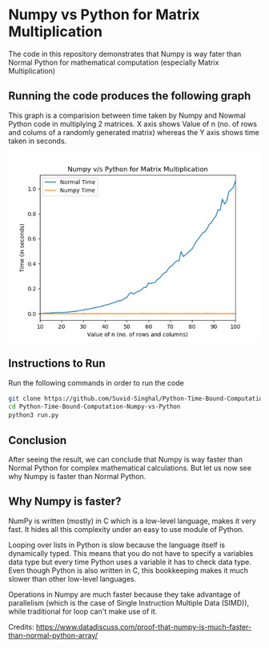 # Numpy vs Python for Matrix Multiplication
The code in this repository demonstrates that Numpy is way fater than Normal Python for mathematical computation (especially Matrix Multiplication)
## Running the code produces the following graph
This graph is a comparision between time taken by Numpy and Nowmal Python code in multiplying 2 matrices. X axis shows Value of n (no. of rows and colums of a randomly generated matrix) whereas the Y axis shows time taken in seconds.

![alt Plot](https://github.com/Suvid-Singhal/Python-Time-Bound-Computation-Numpy-vs-Python/blob/master/plot.png)
## Instructions to Run
Run the following commands in order to run the code
```bash
git clone https://github.com/Suvid-Singhal/Python-Time-Bound-Computation-Numpy-vs-Python.git
cd Python-Time-Bound-Computation-Numpy-vs-Python
python3 run.py
```

## Conclusion

After seeing the result, we can conclude that Numpy is way faster than Normal Python for complex mathematical calculations. But let us now see why Numpy is faster than Normal Python.

## Why Numpy is faster?

NumPy is written (mostly) in C which is a low-level language, makes it very fast. It hides all this complexity under an easy to use module of Python.

Looping over lists in Python is slow because the language itself is dynamically typed. This means that you do not have to specify a variables data type but every time Python uses a variable it has to check data type. Even though Python is also written in C, this bookkeeping makes it much slower than other low-level languages.

Operations in Numpy are much faster because they take advantage of parallelism (which is the case of Single Instruction Multiple Data (SIMD)), while traditional for loop can't make use of it.


Credits: https://www.datadiscuss.com/proof-that-numpy-is-much-faster-than-normal-python-array/
